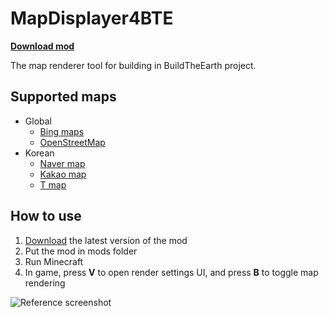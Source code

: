 # MapDisplayer4BTE
[**Download mod**][latest version download link]

The map renderer tool for building in BuildTheEarth project.



## Supported maps

* Global
  * [Bing maps](https://www.bing.com/maps)
  * [OpenStreetMap](http://openstreetmap.org/)
* Korean
  * [Naver map](https://map.naver.com/)
  * [Kakao map](https://map.kakao.com/)
  * [T map](https://www.tmap.co.kr/)



## How to use

1. [Download][latest version download link] the latest version of the mod
2. Put the mod in mods folder
3. Run Minecraft
4. In game, press **V** to open render settings UI, and press **B** to toggle map rendering

![Reference screenshot](https://github.com/tf2mandeokyi/MapDisplayer4BTE/raw/master/docs/screenshot0.png "Location: Manhattan, New York (40.70339 N, 74.01777 W)")

[latest version download link]: https://github.com/tf2mandeokyi/MapDisplayer4BTE/releases/download/1.01.2/mapdisp4bte-1.01.2.jar